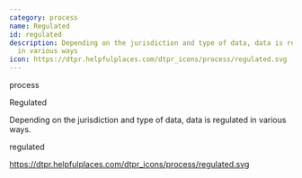 ```yaml
---
category: process
name: Regulated
id: regulated
description: Depending on the jurisdiction and type of data, data is regulated
  in various ways
icon: https://dtpr.helpfulplaces.com/dtpr_icons/process/regulated.svg
---
```

process

Regulated

Depending on the jurisdiction and type of data, data is regulated in 
various ways. 

regulated

https://dtpr.helpfulplaces.com/dtpr_icons/process/regulated.svg